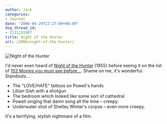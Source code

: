 ```yaml
---
author: Jack
categories:
- Journal
date: "2006-04-29T22:27:09+00:00"
dsq_thread_id:
- 3131255987
title: Night of the Hunter
url: /2006/night-of-the-hunter/
---
```


![Night of the Hunter][1] 

I'd never even heard of [Night of the Hunter][1] (1955) before seeing it on the list of [102 Movies you must see before&#8230;][2]. Shame on me, it's wonderful. Standouts&#8230; 

* The "LOVE/HATE" tattoos on Powell's hands 
* Lillian Gish with a shotgun 
* The bedroom which looked like some sort of cathedral 
* Powell singing that damn song all the time &#8211; creepy. 
* Underwater shot of Shelley Winter's corpse &#8211; even more creepy. 

It's a terrifying, stylish nightmare of a film. 


[1]: /files/nightofthehunter.jpg
[2]: http://www.rottentomatoes.com/m/night_of_the_hunter/